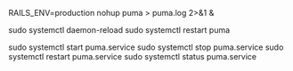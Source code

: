 RAILS_ENV=production nohup puma > puma.log 2>&1 &

sudo systemctl daemon-reload
sudo systemctl restart puma


sudo systemctl start puma.service
sudo systemctl stop puma.service
sudo systemctl restart puma.service
sudo systemctl status puma.service